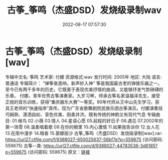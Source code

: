 ﻿---
title: 古筝_筝鸣（杰盛DSD）发烧级录制wav
date: 2022-08-17 07:57:30
categories: 古典音乐、新世纪、纯音雅乐
tags: 纯音雅乐
---
# 古筝_筝鸣（杰盛DSD）发烧级录制[wav]

专辑中文名: 筝鸣
艺术家: 付娜
资源格式:wav
发行时间: 2005年
地区: 大陆
语言: 普通话
专辑简介：
“弹筝奋逸响，新声妙入神”
筝是我国最古老的弹拨乐器之一。至今已有两千多年的历史。它既善于表现优美抒情的曲调，又能够抒发气势磅礴的乐章。
付娜，青年优秀古筝演奏家。九岁习琴，师承古筝名家温福泽先生，接受正规的音乐训练，获得“重庆器乐大赛”一等奖。90年代师从王中山先生学习，获具王老师的“快速指序”真传。现为广东省歌舞剧院民族乐团古筝演员。付娜演奏技巧娴熟、潇洒自如、音色优美、刚柔并济。既有传统的神韵又有现代气息
专辑曲目:
01.候鸟
02.小薇
03.情人
04.星语心愿
05.起程的好日子
06.遇见
07.2002年的第一场雪
08.温柔唱着歌
09.在你的眼里
10.内心激情
11.如果我告诉你
12.女人花
13.在雨中漫步
14.暗香
15.蒙娜丽沙
古筝_筝鸣（杰盛DSD）发烧级录制[wav].rar: https://url27.ctfile.com/f/9388027-650025637-56bf7e?p=559675
(访问密码: 559675)
古筝--类: https://url27.ctfile.com/d/9388027-44783538-3d6185?p=559675
(访问密码: 559675)
原文：[链接](https://blog.sina.com.cn/s/blog_1647c7e7601030ywq.html)